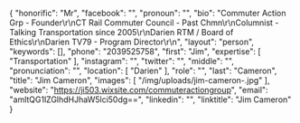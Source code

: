 {
  "honorific": "Mr",
  "facebook": "",
  "pronoun": "",
  "bio": "Commuter Action Grp - Founder\r\nCT Rail Commuter Council - Past Chmn\r\nColumnist - Talking Transportation since 2005\r\nDarien RTM / Board of Ethics\r\nDarien TV79 - Program Director\r\n",
  "layout": "person",
  "keywords": [],
  "phone": "2039525758",
  "first": "Jim",
  "expertise": [
    "Transportation"
  ],
  "instagram": "",
  "twitter": "",
  "middle": "",
  "pronunciation": "",
  "location": [
    "Darien"
  ],
  "role": "",
  "last": "Cameron",
  "title": "Jim Cameron",
  "images": [
    "/img/uploads/jim-cameron-.jpg"
  ],
  "website": "https://ji503.wixsite.com/commuteractiongroup",
  "email": "amltQG1lZGlhdHJhaW5lci50dg==",
  "linkedin": "",
  "linktitle": "Jim Cameron"
}